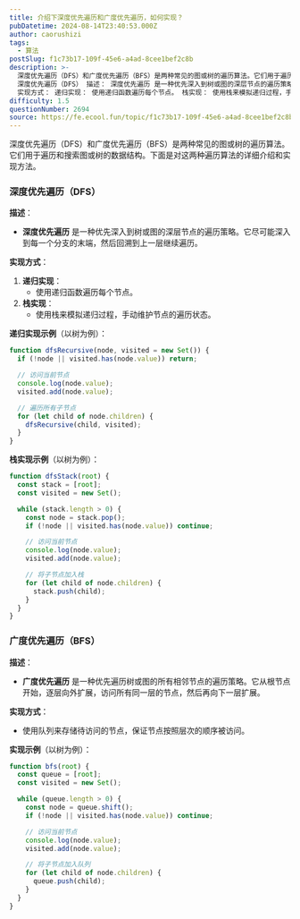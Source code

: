 ```yaml
---
title: 介绍下深度优先遍历和广度优先遍历，如何实现？
pubDatetime: 2024-08-14T23:40:53.000Z
author: caorushizi
tags:
  - 算法
postSlug: f1c73b17-109f-45e6-a4ad-8cee1bef2c8b
description: >-
  深度优先遍历（DFS）和广度优先遍历（BFS）是两种常见的图或树的遍历算法。它们用于遍历和搜索图或树的数据结构。下面是对这两种遍历算法的详细介绍和实现方法。
  深度优先遍历（DFS） 描述： 深度优先遍历 是一种优先深入到树或图的深层节点的遍历策略。它尽可能深入到每一个分支的末端，然后回溯到上一层继续遍历。
  实现方式： 递归实现： 使用递归函数遍历每个节点。 栈实现： 使用栈来模拟递归过程，手动维护
difficulty: 1.5
questionNumber: 2694
source: https://fe.ecool.fun/topic/f1c73b17-109f-45e6-a4ad-8cee1bef2c8b
---
```


深度优先遍历（DFS）和广度优先遍历（BFS）是两种常见的图或树的遍历算法。它们用于遍历和搜索图或树的数据结构。下面是对这两种遍历算法的详细介绍和实现方法。

### **深度优先遍历（DFS）**

**描述**：

- **深度优先遍历** 是一种优先深入到树或图的深层节点的遍历策略。它尽可能深入到每一个分支的末端，然后回溯到上一层继续遍历。

**实现方式**：

1. **递归实现**：
   - 使用递归函数遍历每个节点。
2. **栈实现**：
   - 使用栈来模拟递归过程，手动维护节点的遍历状态。

**递归实现示例**（以树为例）：

```javascript
function dfsRecursive(node, visited = new Set()) {
  if (!node || visited.has(node.value)) return;

  // 访问当前节点
  console.log(node.value);
  visited.add(node.value);

  // 遍历所有子节点
  for (let child of node.children) {
    dfsRecursive(child, visited);
  }
}
```

**栈实现示例**（以树为例）：

```javascript
function dfsStack(root) {
  const stack = [root];
  const visited = new Set();

  while (stack.length > 0) {
    const node = stack.pop();
    if (!node || visited.has(node.value)) continue;

    // 访问当前节点
    console.log(node.value);
    visited.add(node.value);

    // 将子节点加入栈
    for (let child of node.children) {
      stack.push(child);
    }
  }
}
```

### **广度优先遍历（BFS）**

**描述**：

- **广度优先遍历** 是一种优先遍历树或图的所有相邻节点的遍历策略。它从根节点开始，逐层向外扩展，访问所有同一层的节点，然后再向下一层扩展。

**实现方式**：

- 使用队列来存储待访问的节点，保证节点按照层次的顺序被访问。

**实现示例**（以树为例）：

```javascript
function bfs(root) {
  const queue = [root];
  const visited = new Set();

  while (queue.length > 0) {
    const node = queue.shift();
    if (!node || visited.has(node.value)) continue;

    // 访问当前节点
    console.log(node.value);
    visited.add(node.value);

    // 将子节点加入队列
    for (let child of node.children) {
      queue.push(child);
    }
  }
}
```
